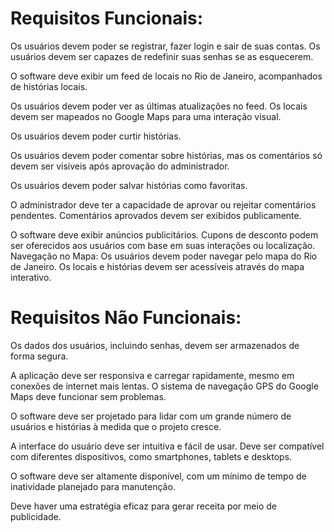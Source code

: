 # Requisitos Funcionais:


Os usuários devem poder se registrar, fazer login e sair de suas contas.
Os usuários devem ser capazes de redefinir suas senhas se as esquecerem.

O software deve exibir um feed de locais no Rio de Janeiro, acompanhados de histórias locais.

Os usuários devem poder ver as últimas atualizações no feed.
Os locais devem ser mapeados no Google Maps para uma interação visual.

Os usuários devem poder curtir histórias.


Os usuários devem poder comentar sobre histórias, mas os comentários só devem ser visíveis após aprovação do administrador.

Os usuários devem poder salvar histórias como favoritas.

O administrador deve ter a capacidade de aprovar ou rejeitar comentários pendentes.
Comentários aprovados devem ser exibidos publicamente.

O software deve exibir anúncios publicitários.
Cupons de desconto podem ser oferecidos aos usuários com base em suas interações ou localização.
Navegação no Mapa:
Os usuários devem poder navegar pelo mapa do Rio de Janeiro.
Os locais e histórias devem ser acessíveis através do mapa interativo.

# Requisitos Não Funcionais:

Os dados dos usuários, incluindo senhas, devem ser armazenados de forma segura.

A aplicação deve ser responsiva e carregar rapidamente, mesmo em conexões de internet mais lentas.
O sistema de navegação GPS do Google Maps deve funcionar sem problemas.

O software deve ser projetado para lidar com um grande número de usuários e histórias à medida que o projeto cresce.

A interface do usuário deve ser intuitiva e fácil de usar.
Deve ser compatível com diferentes dispositivos, como smartphones, tablets e desktops.

O software deve ser altamente disponível, com um mínimo de tempo de inatividade planejado para manutenção.

Deve haver uma estratégia eficaz para gerar receita por meio de publicidade.
